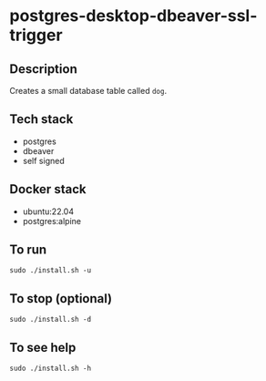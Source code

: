 # postgres-desktop-dbeaver-ssl-trigger

## Description
Creates a small database table
called `dog`.

## Tech stack
- postgres
- dbeaver
- self signed

## Docker stack
- ubuntu:22.04
- postgres:alpine

## To run
`sudo ./install.sh -u`

## To stop (optional)
`sudo ./install.sh -d`

## To see help
`sudo ./install.sh -h`
